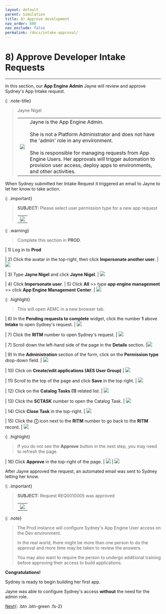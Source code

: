 ```yaml
---
layout: default
parent: Simulation
title: 8) Approve development
nav_order: 800
nav_exclude: false
permalink: /docs/intake-approval/
---
```


# 8) Approve Developer Intake Requests

---

In this section, our **App Engine Admin** Jayne will review and approve Sydney's App Intake request. 

{: .note-title}
> Jayne Nigel
> <table>
> <tbody>
> <tr>
> <td>
> <img src="https://creatorworkflowsnow.github.io/lab-aemc-utah/assets/images/Jayne_Nigel.png" />
> </td>
> <td>
> Jayne is the App Engine Admin.<br/>
> <br/>
> She is not a Platform Administrator and does not have the 'admin' role in any environment.<br/>
> <br/>
> She is responsible for managing requests from App Engine Users. Her approvals will trigger automation to provision user access, deploy apps to environments, and other activities. 
> </td>
> </tr>
> </tbody>
> </table>

When Sydney submitted her Intake Request it triggered an email to Jayne to let her know to take action. 

{: .important}
> **SUBJECT:** Please select user permission type for a new app request
> <table>
> <tbody>
> <tr>
> <td>
> <img src="https://creatorworkflowsnow.github.io/lab-aemc-utah/assets/images/2023-07-11-21-08-36.png">
> </td>
> </tr>
> </tbody>
> </table>

{: .warning}
> Complete this section in **PROD**.

| 1) Log in to **Prod**

| 2) Click the avatar in the top-right, then click **Impersonate another user**.
| ![](../assets/images/2023-03-14-12-44-50.png)

| 3) Type **Jayne Nigel** and click **Jayne Nigel**.
| ![](../assets/images/2023-03-14-12-45-21.png)

| 4) Click **Impersonate user**.
| 5) Click **All** >> type **app engine management** >> click **App Engine Management Center**.
| ![](../assets/images/2023-07-05-16-16-55.png)

{: .highlight}
> This will open AEMC in a new browser tab.

| 6) In the **Pending requests to complete** widget, click the number **1** above **Intake** to open Sydney's request. 
| ![](../assets/images/2023-07-11-16-34-50.png)

| 7) Click the **RITM** number to open Sydney's request.
| ![](../assets/images/2023-07-11-16-36-33.png)

| 7) Scroll down the left-hand side of the page in the **Details** section.
|![](../assets/images/2023-07-11-16-39-06.png)

| 9) In the **Administration** section of the form, click on the **Permission type** drop-down field.
| ![](../assets/images/2023-07-11-16-42-31.png)

| 10) Click on **Create/edit applications (AES User Group)**
| ![](../assets/images/2023-07-11-16-44-56.png)

| 11) Scroll to the top of the page and click **Save** in the top right. 
| ![](../assets/images/2023-07-11-16-46-15.png)

| 12) Click on the **Catalog Tasks (1)** related list. 
| ![](../assets/images/2023-07-11-16-47-20.png)

| 13) Click the **SCTASK** number to open the Catalog Task.
| ![](../assets/images/2023-07-11-16-47-55.png)

| 14) Click **Close Task** in the top-right.
| ![](../assets/images/2023-07-11-16-49-14.png)

| 15) Click the **ⓘ** icon next to the **RITM** number to go back to the **RITM** record. 
| ![](../assets/images/2023-07-11-16-54-30.png)

{: .highlight}
> If you do not see the **Approve** button in the next step, you may need to refresh the page.

| 16) Click **Approve** in the top-right of the page. 
| ![](../assets/images/2023-07-11-16-56-47.png)
| ![](../assets/images/2023-07-11-17-01-13.png)

After Jayne approved the request, an automated email was sent to Sydney letting her know.

{: .important}
> **SUBJECT:** Request REQ0010005 was approved
> <table>
> <tbody>
> <tr>
> <td>
> <img src="https://creatorworkflowsnow.github.io/lab-aemc-utah/assets/images/2023-07-11-21-14-08.png">
> </td>
> </tr>
> </tbody>
> </table>

{: .note}
> The Prod instance will configure Sydney's App Engine User access on the Dev environment.
>
> In the real world, there might be more than one person to do the approval and more time may be taken to review the answers.
>
> You may also want to require the person to undergo additional training before approving their access to build applications. 

**Congratulations!** 

Sydney is ready to begin building her first app.

Jayne was able to configure Sydney's access **without** the need for the admin role.

[Next](/lab-aemc-utah/docs/build-app){: .btn .btn-green .fs-2}